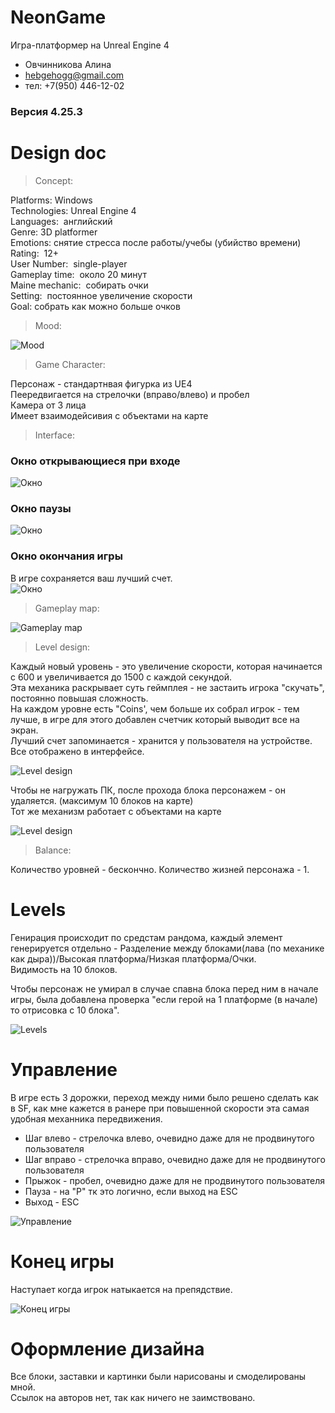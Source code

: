 # NeonGame
Игра-платформер на Unreal Engine 4
- Овчинникова Алина 
- hebgehogg@gmail.com
- тел: +7(950) 446-12-02

### Версия 4.25.3


# Design doc

> Concept: 

Platforms: Windows  
Technologies: Unreal Engine 4  
Languages:  английский  
Genre: 3D platformer  
Emotions: снятие стресса после работы/учебы (убийство времени)  
Rating:  12+  
User Number:  single-player  
Gameplay time:  около 20 минут  
Maine mechanic:  собирать очки  
Setting:  постоянное увеличение скорости  
Goal: собрать как можно больше очков  


> Mood: 

![Mood](https://github.com/hebgehogg/NeonGame/blob/main/photos/Visual%20references.jpg)


> Game Character: 

Персонаж - стандартнвая фигурка из UE4  
Пеередвигается на стрелочки (вправо/влево) и пробел  
Камера от 3 лица  
Имеет взаимодейсивия с объектами на карте


> Interface: 

### Окно открывающиеся при входе  

![Окно](https://github.com/hebgehogg/NeonGame/blob/main/photos/StartGame.png)

### Окно паузы  

![Окно](https://github.com/hebgehogg/NeonGame/blob/main/photos/Paused.png)

### Окно окончания игры  

В игре сохраняется ваш лучший счет.  
![Окно](https://github.com/hebgehogg/NeonGame/blob/main/photos/GameOver.png)


> Gameplay map: 

![Gameplay map](https://github.com/hebgehogg/NeonGame/blob/main/photos/Gameplay%20map.jpg)


> Level design: 

Каждый новый уровень - это увеличение скорости, которая начинается с 600 и увеличивается до 1500 с каждой секундой.  
Эта механика раскрывает суть геймплея - не застаить игрока "скучать", постоянно повышая сложность.  
На каждом уровне есть "Coins', чем больше их собрал игрок - тем лучше, в игре для этого добавлен счетчик который выводит все на экран.  
Лучший счет запоминается - хранится у пользователя на устройстве.  
Все отображено в интерфейсе.  

![Level design](https://github.com/hebgehogg/NeonGame/blob/main/photos/LevelDesign.png)

Чтобы не нагружать ПК, после прохода блока персонажем - он удаляется. (максимум 10  блоков на карте)  
Тот же механизм работает с объектами на карте  

![Level design](https://github.com/hebgehogg/NeonGame/blob/main/photos/Destroy.png)


> Balance:

Количество уровней - бескончно. 
Количество жизней персонажа - 1.

# Levels

Генирация происходит по средстам рандома, каждый элемент генерируется отдельно - Разделение между блоками(лава (по механике как дыра))/Высокая платформа/Низкая платформа/Очки.  
Видимость на 10 блоков.

Чтобы персонаж не умирал в случае спавна блока перед ним в начале игры, была добавлена проверка "если герой на 1 платформе (в начале) то отрисовка с 10 блока".  

![Levels](https://github.com/hebgehogg/NeonGame/blob/main/photos/%D0%9F%D1%80%D0%B5%D0%B4%D0%BC%D0%B5%D1%82%D1%8B.png)

# Управление

В игре есть 3 дорожки, переход между ними было решено сделать как в SF, как мне кажется в ранере при повышенной скорости эта самая удобная механника передвижения.  

* Шаг влево - стрелочка влево, очевидно даже для не продвинутого пользователя  
* Шаг вправо - стрелочка вправо, очевидно даже для не продвинутого пользователя  
* Прыжок - пробел, очевидно даже для не продвинутого пользователя
* Пауза - на "Р" тк это логично, если выход на ESC  
* Выход - ESC

![Управление](https://github.com/hebgehogg/NeonGame/blob/main/photos/%D0%A3%D0%BF%D1%80%D0%B0%D0%B2%D0%BB%D0%B5%D0%BD%D0%B8%D0%B5.png)


# Конец игры 

Наступает когда игрок натыкается на препядствие.

![Конец игры ](https://github.com/hebgehogg/NeonGame/blob/main/photos/%D0%A1%D0%BC%D0%B5%D1%80%D1%82%D1%8C.png)


# Оформление дизайна

Все блоки, заставки и картинки были нарисованы и смоделированы мной.  
Ссылок на авторов нет, так как ничего не заимствовано.  


